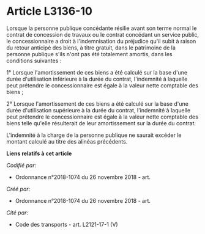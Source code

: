 # Article L3136-10

Lorsque la personne publique concédante résilie avant son terme normal le contrat de concession de travaux ou le contrat
concédant un service public, le concessionnaire a droit à l'indemnisation du préjudice qu'il subit à raison du retour
anticipé des biens, à titre gratuit, dans le patrimoine de la personne publique s'ils n'ont pas été totalement amortis, dans
les conditions suivantes :

1° Lorsque l'amortissement de ces biens a été calculé sur la base d'une durée d'utilisation inférieure à la durée du contrat,
l'indemnité à laquelle peut prétendre le concessionnaire est égale à la valeur nette comptable des biens ;

2° Lorsque l'amortissement de ces biens a été calculé sur la base d'une durée d'utilisation supérieure à la durée du contrat,
l'indemnité à laquelle peut prétendre le concessionnaire est égale à la valeur nette comptable des biens telle qu'elle
résulterait de leur amortissement sur la durée du contrat.

L'indemnité à la charge de la personne publique ne saurait excéder le montant calculé au titre des alinéas précédents.

**Liens relatifs à cet article**

_Codifié par_:

  - Ordonnance n°2018-1074 du 26 novembre 2018 - art.

_Créé par_:

  - Ordonnance n°2018-1074 du 26 novembre 2018 - art.

_Cité par_:

  - Code des transports - art. L2121-17-1 (V)
